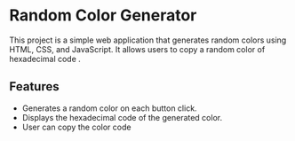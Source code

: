 # Random Color Generator

This project is a simple web application that generates random colors using HTML, CSS, and JavaScript. It allows users to copy a random color of hexadecimal code .

## Features

- Generates a random color on each button click.
- Displays the hexadecimal code of the generated color.
- User can copy the color code
